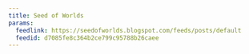 ```yaml
---
title: Seed of Worlds
params:
  feedlink: https://seedofworlds.blogspot.com/feeds/posts/default
  feedid: d7085fe8c364b2ce799c95788b26caee
---
```

